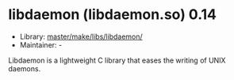 # libdaemon (libdaemon.so) 0.14
  - Library: [master/make/libs/libdaemon/](https://github.com/Freetz-NG/freetz-ng/tree/master/make/libs/libdaemon/)
  - Maintainer: -

Libdaemon is a lightweight C library that eases the writing of UNIX daemons.

